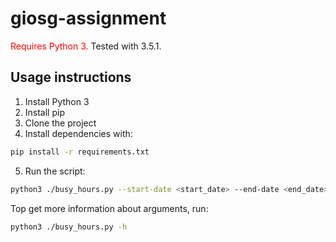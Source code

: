 # giosg-assignment

<span style="color:red">Requires Python 3.</span> Tested with 3.5.1.

## Usage instructions
1. Install Python 3
2. Install pip
3. Clone the project
4. Install dependencies with:

```sh
pip install -r requirements.txt
```

5. Run the script:

```sh
python3 ./busy_hours.py --start-date <start_date> --end-date <end_date> --token <giosg_api_access-token>
```

Top get more information about arguments, run:
```sh
python3 ./busy_hours.py -h
```